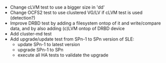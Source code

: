 - Change cLVM test to use a bigger size in 'dd'
- Change OCFS2 test to use clustered VG/LV if cLVM test is used (detection?)
- Improve DRBD test by adding a filesystem ontop of it and write/compare data,
  and by also adding (c)LVM ontop of DRBD device
- Add cluster-md test
- Add upgrade/update test from SPn-1 to SPn version of SLE:
  * update SPn-1 to latest version
  * upgrade SPn-1 to SPn
  * execute all HA tests to validate the upgrade

